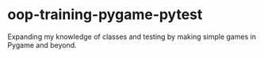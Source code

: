 # oop-training-pygame-pytest
Expanding my knowledge of classes and testing by making simple games in Pygame and beyond.
